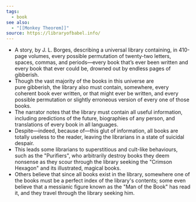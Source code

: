 ```yaml
---
tags:
  - book
see also:
  - "[[Monkey Theorem]]"
source: https://libraryofbabel.info/
---
```

- A story, by J. L. Borges, describing a universal library containing, in 410-page volumes, every possible permutation of twenty-two letters, spaces, commas, and periods—every book that’s ever been written and every book that ever could be, drowned out by endless pages of gibberish.
- Though the vast majority of the books in this universe are pure gibberish, the library also must contain, somewhere, every coherent book ever written, or that might ever be written, and every possible permutation or slightly erroneous version of every one of those books. 
- The narrator notes that the library must contain all useful information, including predictions of the future, biographies of any person, and translations of every book in all languages.
- Despite—indeed, because of—this glut of information, all books are totally useless to the reader, leaving the librarians in a state of suicidal despair.
- This leads some librarians to superstitious and cult-like behaviours, such as the "Purifiers", who arbitrarily destroy books they deem nonsense as they scour through the library seeking the "Crimson Hexagon" and its illustrated, magical books. 
- Others believe that since all books exist in the library, somewhere one of the books must be a perfect index of the library's contents; some even believe that a messianic figure known as the "Man of the Book" has read it, and they travel through the library seeking him.